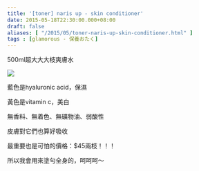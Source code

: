 ```yaml
---
title: '[toner] naris up - skin conditioner'
date: 2015-05-18T22:30:00.000+08:00
draft: false
aliases: [ "/2015/05/toner-naris-up-skin-conditioner.html" ]
tags : [glamorous - 保養おたく]
---
```


500ml超大大大枝爽膚水

[![](https://farm6.staticflickr.com/5343/17139710363_dd7b39f821_z.jpg)](https://farm6.staticflickr.com/5343/17139710363_dd7b39f821_z.jpg)

藍色是hyaluronic acid，保濕

黃色是vitamin c，美白

無香料、無着色、無礦物油、弱酸性

皮膚對它們也算好吸收

  

最重要也是可怕的價格：$45兩枝！！！

所以我會用來塗勻全身的，呵呵呵～